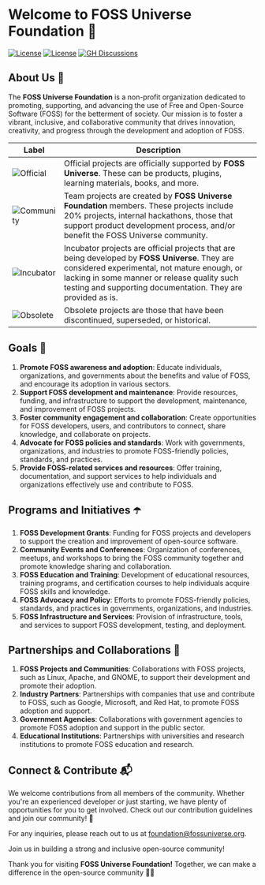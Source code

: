# Welcome to FOSS Universe Foundation 👋

[![License](https://img.shields.io/badge/License-CC_BY_4.0-f27596.svg)](https://creativecommons.org/licenses/by/4.0/)
[![License](https://img.shields.io/badge/License-Apache_2.0-orange.svg)](https://opensource.org/licenses/Apache-2.0)
[![GH Discussions](https://img.shields.io/badge/FOSS%20Universe-Discussions-green)](https://github.com/orgs/fossuniverse/discussions)

## About Us :information_desk_person:
The **FOSS Universe Foundation** is a non-profit organization dedicated to promoting, supporting, and advancing the use of Free and Open-Source Software (FOSS) for the betterment of society. Our mission is to foster a vibrant, inclusive, and collaborative community that drives innovation, creativity, and progress through the development and adoption of FOSS.

| Label        | Description           
| ------------- |-------------|
| ![Official](https://img.shields.io/badge/project-official-green.svg?colorA=303033&colorB=ff8a2c&label=FOSS%20Universe&style=for-the-badge) |Official projects are officially supported by **FOSS Universe**. These can be products, plugins, learning materials, books, and more.|
| ![Community](https://img.shields.io/badge/project-community-green.svg?colorA=303033&colorB=28B8A0&label=FOSS%20Universe&style=for-the-badge) |  Team projects are created by **FOSS Universe Foundation** members. These projects include 20% projects, internal hackathons, those that support product development process, and/or benefit the FOSS Universe community.|
| ![Incubator](https://img.shields.io/badge/project-incubator-green.svg?colorA=303033&colorB=c3cf00&label=FOSS%20Universe&style=for-the-badge) | Incubator projects are official projects that are being developed by **FOSS Universe**. They are considered experimental, not mature enough, or lacking in some manner or release quality such testing and supporting documentation. They are provided as is. |
| ![Obsolete](https://img.shields.io/badge/project-obsolete-green.svg?colorA=303033&colorB=D1D1D2&label=FOSS%20Universe&style=for-the-badge) | Obsolete projects are those that have been discontinued, superseded, or historical. |

## Goals :rocket:

1. **Promote FOSS awareness and adoption**: Educate individuals, organizations, and governments about the benefits and value of FOSS, and encourage its adoption in various sectors.
2. **Support FOSS development and maintenance**: Provide resources, funding, and infrastructure to support the development, maintenance, and improvement of FOSS projects.
3. **Foster community engagement and collaboration**: Create opportunities for FOSS developers, users, and contributors to connect, share knowledge, and collaborate on projects.
4. **Advocate for FOSS policies and standards**: Work with governments, organizations, and industries to promote FOSS-friendly policies, standards, and practices.
5. **Provide FOSS-related services and resources**: Offer training, documentation, and support services to help individuals and organizations effectively use and contribute to FOSS.
   
## Programs and Initiatives :open_umbrella:

1. **FOSS Development Grants**: Funding for FOSS projects and developers to support the creation and improvement of open-source software.
2. **Community Events and Conferences**: Organization of conferences, meetups, and workshops to bring the FOSS community together and promote knowledge sharing and collaboration.
3. **FOSS Education and Training**: Development of educational resources, training programs, and certification courses to help individuals acquire FOSS skills and knowledge.
4. **FOSS Advocacy and Policy**: Efforts to promote FOSS-friendly policies, standards, and practices in governments, organizations, and industries.
5. **FOSS Infrastructure and Services**: Provision of infrastructure, tools, and services to support FOSS development, testing, and deployment.

## Partnerships and Collaborations :handshake:

1. **FOSS Projects and Communities**: Collaborations with FOSS projects, such as Linux, Apache, and GNOME, to support their development and promote their adoption.
2. **Industry Partners**: Partnerships with companies that use and contribute to FOSS, such as Google, Microsoft, and Red Hat, to promote FOSS adoption and support.
3. **Government Agencies**: Collaborations with government agencies to promote FOSS adoption and support in the public sector.
4. **Educational Institutions**: Partnerships with universities and research institutions to promote FOSS education and research.

## Connect & Contribute 📬

We welcome contributions from all members of the community. Whether you're an experienced developer or just starting, we have plenty of opportunities for you to get involved. Check out our contribution guidelines and join our community! 🤝

For any inquiries, please reach out to us at [foundation@fossuniverse.org](mailto:foundation@fossuniverse.org).

Join us in building a strong and inclusive open-source community!

Thank you for visiting **FOSS Universe Foundation!** Together, we can make a difference in the open-source community 🚀🌟
